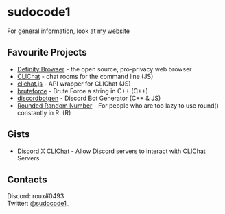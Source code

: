 # sudocode1
For general information, look at my [website](http://sudocode1.tk) 

## Favourite Projects
- [Definity Browser](https://github.com/definitybrowser) - the open source, pro-privacy web browser 
- [CLIChat](/clichat) - chat rooms for the command line (JS)
- [clichat.js](/clichat.js) - API wrapper for CLIChat (JS)
- [bruteforce](/bruteforce) - Brute Force a string in C++ (C++)
- [discordbotgen](/discordbotgen) - Discord Bot Generator (C++ & JS) 
- [Rounded Random Number](/rounded-random-number) - For people who are too lazy to use round() constantly in R. (R)

## Gists
- [Discord X CLIChat](https://gist.github.com/332c4bddadf3878f4d12ffb462fbeab7) - Allow Discord servers to interact with CLIChat Servers

## Contacts
Discord: roux#0493 <br>
Twitter: [@sudocode1_](https://twitter.com/sudocode1_)
